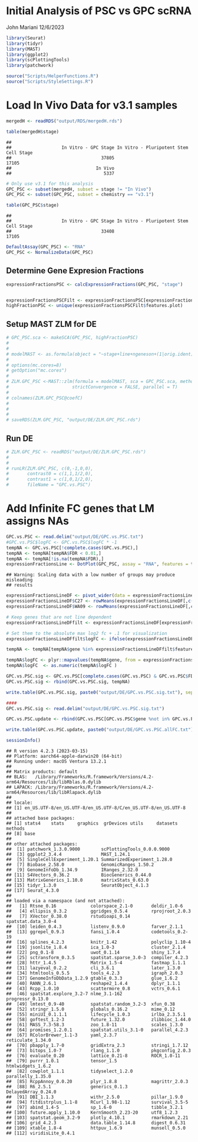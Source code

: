 Initial Analysis of PSC vs GPC scRNA
================
John Mariani
12/6/2023

``` r
library(Seurat)
library(tidyr)
library(MAST)
library(ggplot2)
library(scPlottingTools)
library(patchwork)
```

``` r
source("Scripts/HelperFunctions.R")
source("Scripts/StyleSettings.R")
```

# Load In Vivo Data for v3.1 samples

``` r
mergedH <- readRDS("output/RDS/mergedH.rds")

table(mergedH$stage)
```

    ## 
    ##                   In Vitro - GPC Stage In Vitro - Pluripotent Stem Cell Stage 
    ##                                  37805                                  17105 
    ##                                In Vivo 
    ##                                   5337

``` r
# Only use v3.1 for this analysis
GPC_PSC <- subset(mergedH, subset = stage != "In Vivo")
GPC_PSC <- subset(GPC_PSC, subset = chemistry == "v3.1")

table(GPC_PSC$stage)
```

    ## 
    ##                   In Vitro - GPC Stage In Vitro - Pluripotent Stem Cell Stage 
    ##                                  33408                                  17105

``` r
DefaultAssay(GPC_PSC) <- "RNA"
GPC_PSC <- NormalizeData(GPC_PSC)
```

## Determine Gene Expresion Fractions

``` r
expressionFractionsPSC <- calcExpressionFractions(GPC_PSC, "stage")


expressionFractionsPSCFilt <- expressionFractionsPSC[expressionFractionsPSC$pct.exp > 10,]
highFractionPSC <- unique(expressionFractionsPSCFilt$features.plot)
```

## Setup MAST ZLM for DE

``` r
# GPC_PSC.sca <- makeSCA(GPC_PSC, highFractionPSC)
# 
# 
# modelMAST <- as.formula(object = "~stage+line+ngeneson+(1|orig.ident)")
# 
# options(mc.cores=8)
# getOption("mc.cores")
# 
# ZLM.GPC_PSC <-MAST::zlm(formula = modelMAST, sca = GPC_PSC.sca, method='glmer',ebayes = F,
#                        strictConvergence = FALSE, parallel = T)
# 
# colnames(ZLM.GPC_PSC@coefC)
# 
# 
# 
# saveRDS(ZLM.GPC_PSC, "output/DE/ZLM.GPC_PSC.rds")
```

## Run DE

``` r
# ZLM.GPC_PSC <- readRDS("output/DE/ZLM.GPC_PSC.rds")
# 
# 
# runLR(ZLM.GPC_PSC, c(0,-1,0,0),
#       contrast0 = c(1,1,1/2,0),
#       contrast1 = c(1,0,1/2,0),
#       fileName = "GPC.vs.PSC")
```

# Add Infinite FC genes that LM assigns NAs

``` r
GPC.vs.PSC <- read.delim("output/DE/GPC.vs.PSC.txt")
#GPC.vs.PSC$logFC <- GPC.vs.PSC$logFC * -1
tempNA <- GPC.vs.PSC[!complete.cases(GPC.vs.PSC),]
tempNA <- tempNA[tempNA$FDR < 0.01,]
tempNA <- tempNA[!is.na(tempNA$FDR),]
expressionFractionsLine <- DotPlot(GPC_PSC, assay = "RNA", features = tempNA$gene, group.by = "stage", split.by = "line")$data
```

    ## Warning: Scaling data with a low number of groups may produce misleading
    ## results

``` r
expressionFractionsLineDF <- pivot_wider(data = expressionFractionsLine, values_from = pct.exp, names_from = id, id_cols = "features.plot")
expressionFractionsLineDF$C27 <- rowMeans(expressionFractionsLineDF[,c(2,3)])
expressionFractionsLineDF$WA09 <- rowMeans(expressionFractionsLineDF[,c(4,5)])

# Keep genes that are not line dependent 
expressionFractionsLineDFfilt <- expressionFractionsLineDF[expressionFractionsLineDF$C27 > .5 & expressionFractionsLineDF$WA09 > .5,]

# Set them to the absolute max log2 fc + .1 for visualization
expressionFractionsLineDFfilt$logFC <- ifelse(expressionFractionsLineDFfilt$`In Vitro - GPC Stage_C27` > expressionFractionsLineDFfilt$`In Vitro - Pluripotent Stem Cell Stage_C27`, max(abs(GPC.vs.PSC$logFC), na.rm = T) + .1, (max(abs(GPC.vs.PSC$logFC), na.rm = T) + .1)*-1)

tempNA <- tempNA[tempNA$gene %in% expressionFractionsLineDFfilt$features.plot,]

tempNA$logFC <- plyr::mapvalues(tempNA$gene, from = expressionFractionsLineDFfilt$features.plot, to = expressionFractionsLineDFfilt$logFC)
tempNA$logFC  <- as.numeric(tempNA$logFC )

GPC.vs.PSC.sig <- GPC.vs.PSC[complete.cases(GPC.vs.PSC) & GPC.vs.PSC$FDR < 0.01 & abs(GPC.vs.PSC$logFC) > 0.25,]
GPC.vs.PSC.sig <- rbind(GPC.vs.PSC.sig, tempNA)

write.table(GPC.vs.PSC.sig, paste0("output/DE/GPC.vs.PSC.sig.txt"), sep = "\t", row.names = F, quote = F)

####
GPC.vs.PSC.sig <- read.delim("output/DE/GPC.vs.PSC.sig.txt")

GPC.vs.PSC.update <- rbind(GPC.vs.PSC[GPC.vs.PSC$gene %not in% GPC.vs.PSC.sig$gene,], GPC.vs.PSC.sig)

write.table(GPC.vs.PSC.update, paste0("output/DE/GPC.vs.PSC.allFC.txt"), sep = "\t", row.names = F, quote = F)
```

``` r
sessionInfo()
```

    ## R version 4.2.3 (2023-03-15)
    ## Platform: aarch64-apple-darwin20 (64-bit)
    ## Running under: macOS Ventura 13.2.1
    ## 
    ## Matrix products: default
    ## BLAS:   /Library/Frameworks/R.framework/Versions/4.2-arm64/Resources/lib/libRblas.0.dylib
    ## LAPACK: /Library/Frameworks/R.framework/Versions/4.2-arm64/Resources/lib/libRlapack.dylib
    ## 
    ## locale:
    ## [1] en_US.UTF-8/en_US.UTF-8/en_US.UTF-8/C/en_US.UTF-8/en_US.UTF-8
    ## 
    ## attached base packages:
    ## [1] stats4    stats     graphics  grDevices utils     datasets  methods  
    ## [8] base     
    ## 
    ## other attached packages:
    ##  [1] patchwork_1.3.0.9000        scPlottingTools_0.0.0.9000 
    ##  [3] ggplot2_3.4.4               MAST_1.24.1                
    ##  [5] SingleCellExperiment_1.20.1 SummarizedExperiment_1.28.0
    ##  [7] Biobase_2.58.0              GenomicRanges_1.50.2       
    ##  [9] GenomeInfoDb_1.34.9         IRanges_2.32.0             
    ## [11] S4Vectors_0.36.2            BiocGenerics_0.44.0        
    ## [13] MatrixGenerics_1.10.0       matrixStats_0.63.0         
    ## [15] tidyr_1.3.0                 SeuratObject_4.1.3         
    ## [17] Seurat_4.3.0               
    ## 
    ## loaded via a namespace (and not attached):
    ##   [1] Rtsne_0.16             colorspace_2.1-0       deldir_1.0-6          
    ##   [4] ellipsis_0.3.2         ggridges_0.5.4         rprojroot_2.0.3       
    ##   [7] XVector_0.38.0         rstudioapi_0.14        spatstat.data_3.0-4   
    ##  [10] leiden_0.4.3           listenv_0.9.0          farver_2.1.1          
    ##  [13] ggrepel_0.9.3          fansi_1.0.4            codetools_0.2-19      
    ##  [16] splines_4.2.3          knitr_1.42             polyclip_1.10-4       
    ##  [19] jsonlite_1.8.4         ica_1.0-3              cluster_2.1.4         
    ##  [22] png_0.1-8              uwot_0.1.14            shiny_1.7.4           
    ##  [25] sctransform_0.3.5      spatstat.sparse_3.0-3  compiler_4.2.3        
    ##  [28] httr_1.4.5             Matrix_1.5-4           fastmap_1.1.1         
    ##  [31] lazyeval_0.2.2         cli_3.6.1              later_1.3.0           
    ##  [34] htmltools_0.5.5        tools_4.2.3            igraph_2.0.3          
    ##  [37] GenomeInfoDbData_1.2.9 gtable_0.3.3           glue_1.6.2            
    ##  [40] RANN_2.6.1             reshape2_1.4.4         dplyr_1.1.1           
    ##  [43] Rcpp_1.0.10            scattermore_0.8        vctrs_0.6.1           
    ##  [46] spatstat.explore_3.2-7 nlme_3.1-162           progressr_0.13.0      
    ##  [49] lmtest_0.9-40          spatstat.random_3.2-3  xfun_0.38             
    ##  [52] stringr_1.5.0          globals_0.16.2         mime_0.12             
    ##  [55] miniUI_0.1.1.1         lifecycle_1.0.3        irlba_2.3.5.1         
    ##  [58] goftest_1.2-3          future_1.32.0          zlibbioc_1.44.0       
    ##  [61] MASS_7.3-58.3          zoo_1.8-11             scales_1.3.0          
    ##  [64] promises_1.2.0.1       spatstat.utils_3.1-0   parallel_4.2.3        
    ##  [67] RColorBrewer_1.1-3     yaml_2.3.7             reticulate_1.34.0     
    ##  [70] pbapply_1.7-0          gridExtra_2.3          stringi_1.7.12        
    ##  [73] bitops_1.0-7           rlang_1.1.0            pkgconfig_2.0.3       
    ##  [76] evaluate_0.20          lattice_0.21-8         ROCR_1.0-11           
    ##  [79] purrr_1.0.1            tensor_1.5             htmlwidgets_1.6.2     
    ##  [82] cowplot_1.1.1          tidyselect_1.2.0       parallelly_1.35.0     
    ##  [85] RcppAnnoy_0.0.20       plyr_1.8.8             magrittr_2.0.3        
    ##  [88] R6_2.5.1               generics_0.1.3         DelayedArray_0.24.0   
    ##  [91] DBI_1.1.3              withr_2.5.0            pillar_1.9.0          
    ##  [94] fitdistrplus_1.1-8     RCurl_1.98-1.12        survival_3.5-5        
    ##  [97] abind_1.4-5            sp_1.6-0               tibble_3.2.1          
    ## [100] future.apply_1.10.0    KernSmooth_2.23-20     utf8_1.2.3            
    ## [103] spatstat.geom_3.2-9    plotly_4.10.1          rmarkdown_2.21        
    ## [106] grid_4.2.3             data.table_1.14.8      digest_0.6.31         
    ## [109] xtable_1.8-4           httpuv_1.6.9           munsell_0.5.0         
    ## [112] viridisLite_0.4.1
